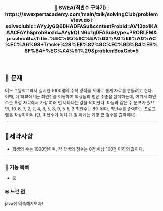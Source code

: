 <h3 align="center"> 
    📢 SWEA(최빈수 구하기) : https://swexpertacademy.com/main/talk/solvingClub/problemView.do?solveclubId=AYyJy6Q6DHADFASu&contestProbId=AV13zo1KAAACFAYh&probBoxId=AYykQLN6u1gDFASu&type=PROBLEM&problemBoxTitle=%EC%95%8C%EA%B3%A0%EB%A6%AC%EC%A6%98+Track+%28%EB%82%9C%EC%9D%B4%EB%8F%84+%EC%A4%91%29&problemBoxCnt=5
    </h3>

<br>

## 🚀 문제

어느 고등학교에서 실시한 1000명의 수학 성적을 토대로 통계 자료를 만들려고 한다.
이때, 이 학교에서는 최빈수를 이용하여 학생들의 평균 수준을 짐작하는데, 여기서 최빈수는 특정 자료에서 가장 여러 번 나타나는 값을 의미한다.
다음과 같은 수 분포가 있으면,
10, 8, 7, 2, 2, 4, 8, 8, 8, 9, 5, 5, 3
최빈수는 8이 된다.
최빈수를 출력하는 프로그램을 작성하여라 (단, 최빈수가 여러 개 일 때에는 가장 큰 점수를 출력하라).

---

## 🚦제약사항

- 학생의 수는 1000명이며, 각 학생의 점수는 0점 이상 100점 이하의 값이다.

---

### 📜 기능 목록

- [x]

### 🙄 느낀 점

java에 익숙해져보자!
